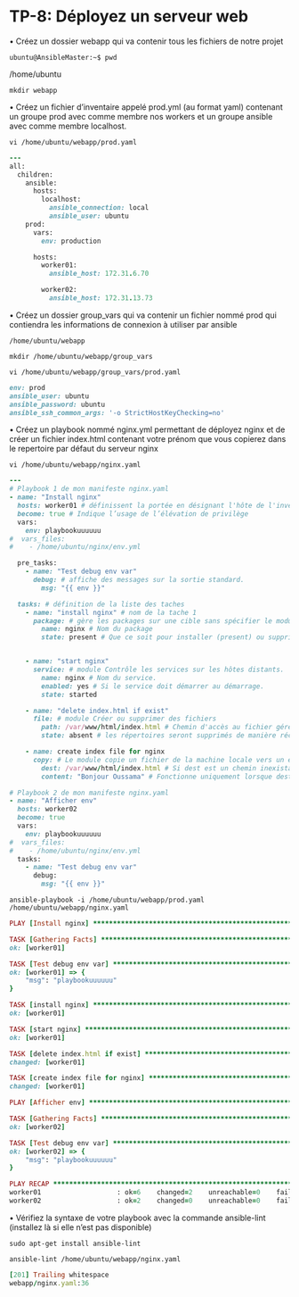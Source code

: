 # TP-8: Déployez un serveur web

• Créez un dossier webapp qui va contenir tous les fichiers de notre projet

`ubuntu@AnsibleMaster:~$ pwd`

/home/ubuntu

`mkdir webapp`

• Créez un fichier d’inventaire appelé prod.yml (au format yaml) contenant un groupe prod avec comme membre nos workers et un groupe ansible avec comme membre localhost.

`vi /home/ubuntu/webapp/prod.yaml`

```ruby
---
all:
  children:
    ansible:
      hosts:
        localhost:
          ansible_connection: local
          ansible_user: ubuntu
    prod:
      vars:
        env: production

      hosts:
        worker01:
          ansible_host: 172.31.6.70

        worker02:
          ansible_host: 172.31.13.73

```

• Créez un dossier group_vars qui va contenir un fichier nommé prod qui contiendra les informations de connexion à utiliser par ansible


`/home/ubuntu/webapp`

`mkdir /home/ubuntu/webapp/group_vars`
  
`vi /home/ubuntu/webapp/group_vars/prod.yaml`

```ruby
env: prod
ansible_user: ubuntu
ansible_password: ubuntu
ansible_ssh_common_args: '-o StrictHostKeyChecking=no'
```

• Créez un playbook nommé nginx.yml permettant de déployez nginx et de créer un fichier index.html contenant votre prénom que vous copierez dans le repertoire par défaut du serveur nginx

`vi /home/ubuntu/webapp/nginx.yaml`
```ruby
---
# Playbook 1 de mon manifeste nginx.yaml
- name: "Install nginx"
  hosts: worker01 # définissent la portée en désignant l'hôte de l'inventaire prod.yaml
  become: true # Indique l’usage de l’élévation de privilège
  vars:
    env: playbookuuuuuu
#  vars_files:
#    - /home/ubuntu/nginx/env.yml

  pre_tasks:
    - name: "Test debug env var"
      debug: # affiche des messages sur la sortie standard.
        msg: "{{ env }}"

  tasks: # définition de la liste des taches
    - name: "install nginx" # nom de la tache 1
      package: # gère les packages sur une cible sans spécifier le module (yum apt)
        name: nginx # Nom du package
        state: present # Que ce soit pour installer (present) ou supprimer (absent) un package.


    - name: "start nginx"
      service: # module Contrôle les services sur les hôtes distants.
        name: nginx # Nom du service.
        enabled: yes # Si le service doit démarrer au démarrage.
        state: started

    - name: "delete index.html if exist"
      file: # module Créer ou supprimer des fichiers
        path: /var/www/html/index.html # Chemin d'accès au fichier géré.
        state: absent # les répertoires seront supprimés de manière récursive

    - name: create index file for nginx
      copy: # Le module copie un fichier de la machine locale vers un emplacement sur la machine distante.
        dest: /var/www/html/index.html # Si dest est un chemin inexistant et si dest se termine par "/" 
        content: "Bonjour Oussama" # Fonctionne uniquement lorsque dest est un fichier. Crée le fichier s'il n'existe pas.

# Playbook 2 de mon manifeste nginx.yaml
- name: "Afficher env"
  hosts: worker02
  become: true
  vars:
    env: playbookuuuuuu
#  vars_files:
#    - /home/ubuntu/nginx/env.yml
  tasks:
    - name: "Test debug env var"
      debug:
        msg: "{{ env }}"
```

`ansible-playbook -i /home/ubuntu/webapp/prod.yaml /home/ubuntu/webapp/nginx.yaml`

```ruby
PLAY [Install nginx] *******************************************************************************************************************************************************************

TASK [Gathering Facts] *****************************************************************************************************************************************************************
ok: [worker01]

TASK [Test debug env var] **************************************************************************************************************************************************************
ok: [worker01] => {
    "msg": "playbookuuuuuu"
}

TASK [install nginx] *******************************************************************************************************************************************************************
ok: [worker01]

TASK [start nginx] *********************************************************************************************************************************************************************
ok: [worker01]

TASK [delete index.html if exist] ******************************************************************************************************************************************************
changed: [worker01]

TASK [create index file for nginx] *****************************************************************************************************************************************************
changed: [worker01]

PLAY [Afficher env] ********************************************************************************************************************************************************************

TASK [Gathering Facts] *****************************************************************************************************************************************************************
ok: [worker02]

TASK [Test debug env var] **************************************************************************************************************************************************************************************************************
ok: [worker02] => {
    "msg": "playbookuuuuuu"
}

PLAY RECAP *****************************************************************************************************************************************************************************************************************************
worker01                   : ok=6    changed=2    unreachable=0    failed=0    skipped=0    rescued=0    ignored=0
worker02                   : ok=2    changed=0    unreachable=0    failed=0    skipped=0    rescued=0    ignored=0

```

• Vérifiez la syntaxe de votre playbook avec la commande ansible-lint (installez là si elle n’est pas disponible)

`sudo apt-get install ansible-lint`

`ansible-lint /home/ubuntu/webapp/nginx.yaml`
```ruby
[201] Trailing whitespace
webapp/nginx.yaml:36
```
